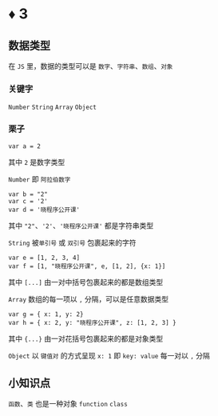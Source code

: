 # ♦️ 3

## 数据类型

在 ```JS``` 里，数据的类型可以是 ```数字```、```字符串```、```数组```、```对象```

### 关键字

```Number``` ```String``` ```Array``` ```Object```

### 栗子

```
var a = 2 
```

其中 ```2``` 是数字类型

 ```Number``` 即 ```阿拉伯数字```

```
var b = "2"
var c = '2'
var d = '晓程序公开课'
```

其中 ```"2"```、```'2'```、```'晓程序公开课'``` 都是字符串类型 

```String``` 被```单引号``` 或 ```双引号``` 包裹起来的字符

```
var e = [1, 2, 3, 4]
var f = [1, "晓程序公开课", e, [1, 2], {x: 1}]
```

其中 ```[...]``` 由一对中括号包裹起来的都是数组类型

```Array``` 数组的每一项以 ```,``` 分隔，可以是任意数据类型

```
var g = { x: 1, y: 2}
var h = { x: 2, y: "晓程序公开课", z: [1, 2, 3] }
```

其中 ```{...}``` 由一对花括号包裹起来的都是对象类型

```Object``` 以 ```键值对``` 的方式呈现 ```x: 1``` 即 ```key: value``` 每一对以 ```,``` 分隔

## 小知识点

```函数```、```类``` 也是一种对象 ```function``` ```class```